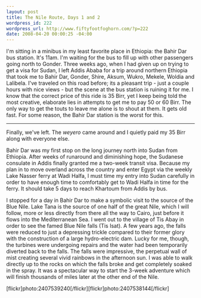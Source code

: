 ```yaml
--- 
layout: post
title: The Nile Route, Days 1 and 2
wordpress_id: 222
wordpress_url: http://www.fiftyfootfoghorn.com/?p=222
date: 2008-04-20 00:00:25 -04:00
---
```

I'm sitting in a minibus in my least favorite place in Ethiopia: the Bahir Dar bus station. It's 11am. I'm waiting for the bus to fill up with other passengers going north to Gonder. Three weeks ago, when I had given up on trying to get a visa for Sudan, I left Addis Ababa for a trip around northern Ethiopia that took me to Bahir Dar, Gonder, Shire, Aksum, Wukro, Mekele, Woldia and Lalibela. I've traveled on this road before; its a pleasant trip - just a couple hours with nice views - but the scene at the bus station is ruining it for me. I know that the correct price of this ride is 35 Birr, yet I keep being told the most creative, elaborate lies in attempts to get me to pay 50 or 60 Birr. The only way to get the touts to leave me alone is to shout at them. It gets old fast. For some reason, the Bahir Dar station is the worst for this.

***

Finally, we've left. The <i>weyero</i> came around and I quietly paid my 35 Birr along with everyone else.

Bahir Dar was my first stop on the long journey north into Sudan from Ethiopia. After weeks of runaround and diminishing hope, the Sudanese consulate in Addis finally granted me a two-week transit visa. Because my plan in to move overland across the country and enter Egypt via the weekly Lake Nasser ferry at Wadi Halfa, I must time my entry into Sudan carefully in order to have enough time to comfortably get to Wadi Halfa in time for the ferry. It should take 5 days to reach Khartoum from Addis by bus.

I stopped for a day in Bahir Dar to make a symbolic visit to the source of the Blue Nile. Lake Tana is the source of one half of the great Nile, which I will follow, more or less directly from there all the way to Cairo, just before it flows into the Mediterranean Sea. I went out to the village of Tis Abay in order to see the famed Blue Nile falls (Tis Isat). A few years ago, the falls were reduced to just a depressing trickle compared to their former glory with the construction of a large hydro-electric dam. Lucky for me, though, the turbines were undergoing repairs and the water had been temporarily diverted back to the falls. The falls were impressive, the perpetual wall of mist creating several vivid rainbows in the afternoon sun. I was able to walk directly up to the rocks on which the falls broke and get completely soaked in the spray. It was a spectacular way to start the 3-week adventure which will finish thousands of miles later at the other end of the Nile.

[flickr]photo:2407539240[/flickr][flickr]photo:2407538144[/flickr]
